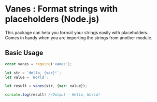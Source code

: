 # Vanes : Format strings with placeholders (Node.js)

This package can help you format your strings easily with placeholders. Comes in handy when you are importing the strings from another module.

## Basic Usage
```javascript
const vanes = require('vanes');

let str = `Hello, {var}!`;
let value = 'World';

let result = vanes(str, {var: value});

console.log(result) //Output - Hello, World!
```
